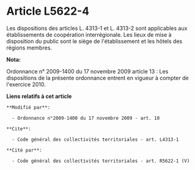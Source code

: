 # Article L5622-4

Les dispositions des articles L. 4313-1 et L. 4313-2 sont applicables aux établissements de coopération interrégionale. Les
lieux de mise à disposition du public sont le siège de l'établissement et les hôtels des régions membres.

**Nota:**

Ordonnance n° 2009-1400 du 17 novembre 2009 article 13 : Les dispositions de la présente ordonnance entrent en vigueur à
compter de l'exercice 2010.

**Liens relatifs à cet article**

	**Modifié par**:

	  - Ordonnance n°2009-1400 du 17 novembre 2009 - art. 10

	**Cite**:

	  - Code général des collectivités territoriales - art. L4313-1

	**Cité par**:

	  - Code général des collectivités territoriales - art. R5622-1 (V)
